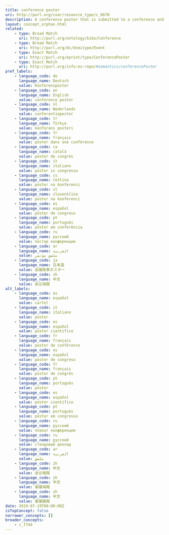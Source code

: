 ```yaml
---
title: conference poster
uri: http://purl.org/coar/resource_type/c_6670
description: A conference poster that is submitted to a conference and presented there at a poster presentation. The conference poster is published in proceedings.
layout: concept_orphan.html
related:
    - type: Broad Match
      uri: http://purl.org/ontology/bibo/Conference
    - type: Broad Match
      uri: http://purl.org/dc/dcmitype/Event
    - type: Exact Match
      uri: http://purl.org/eprint/type/ConferencePoster
    - type: Exact Match
      uri: http://purl.org/info:eu-repo/#semantics/conferencePoster
pref_labels:
    - language_code: de
      language_name: Deutsch
      value: Konferenzposter
    - language_code: en
      language_name: English
      value: conference poster
    - language_code: nl
      language_name: Nederlands
      value: conferentieposter
    - language_code: tr
      language_name: Türkçe
      value: konferans posteri
    - language_code: fr
      language_name: français
      value: poster dans une conférence
    - language_code: ca
      language_name: català
      value: poster de congrés
    - language_code: it
      language_name: italiano
      value: poster in congresso
    - language_code: cs
      language_name: čeština
      value: poster na konferenci
    - language_code: sl
      language_name: slovenščina
      value: poster na konferenci
    - language_code: es
      language_name: español
      value: póster de congreso
    - language_code: pt
      language_name: português
      value: póster em conferência
    - language_code: ru
      language_name: русский
      value: постер конференции
    - language_code: ar
      language_name: العربية
      value: ملصق مؤتمر
    - language_code: ja
      language_name: 日本語
      value: 会議発表ポスター
    - language_code: zh
      language_name: 中文
      value: 会议海报
alt_labels:
    - language_code: es
      language_name: español
      value: cartel
    - language_code: it
      language_name: italiano
      value: poster
    - language_code: es
      language_name: español
      value: poster cientifico
    - language_code: fr
      language_name: français
      value: poster de conférence
    - language_code: es
      language_name: español
      value: poster de congreso
    - language_code: fr
      language_name: français
      value: poster de congrès
    - language_code: pt
      language_name: português
      value: póster
    - language_code: es
      language_name: español
      value: póster científico
    - language_code: pt
      language_name: português
      value: póster em congresso
    - language_code: ru
      language_name: русский
      value: плакат конференции
    - language_code: ru
      language_name: русский
      value: стендовый доклад
    - language_code: ar
      language_name: العربية
      value: ملصق
    - language_code: zh
      language_name: 中文
      value: 会议墙报
    - language_code: zh
      language_name: 中文
      value: 會議海報
    - language_code: zh
      language_name: 中文
      value: 會議牆報
date: 2019-07-19T00:00:00Z
isTopConcept: false
narrower_concepts: []
broader_concepts:
    - c_f744
---
```


